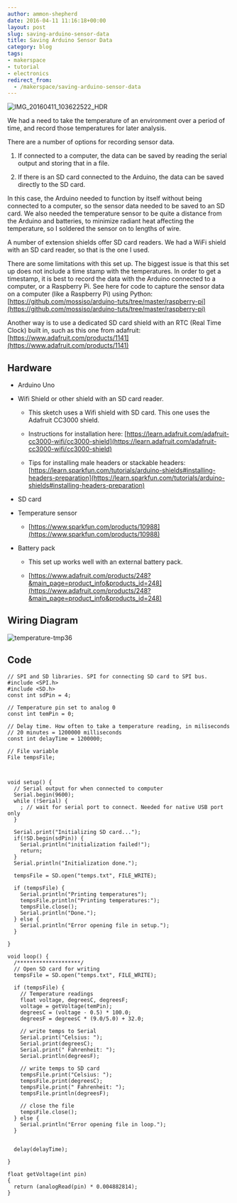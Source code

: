 ```yaml
---
author: ammon-shepherd
date: 2016-04-11 11:16:18+00:00
layout: post
slug: saving-arduino-sensor-data
title: Saving Arduino Sensor Data
category: blog
tags:
- makerspace
- tutorial
- electronics
redirect_from:
  - /makerspace/saving-arduino-sensor-data
---
```


![IMG_20160411_103622522_HDR](http://static.scholarslab.org/wp-content/uploads/2016/04/IMG_20160411_103622522_HDR-1024x768.jpg)

We had a need to take the temperature of an environment over a period of time, and record those temperatures for later analysis.

There are a number of options for recording sensor data.



	
  1. If connected to a computer, the data can be saved by reading the serial output and storing that in a file.

	
  2. If there is an SD card connected to the Arduino, the data can be saved directly to the SD card.


In this case, the Arduino needed to function by itself without being connected to a computer, so the sensor data needed to be saved to an SD card. We also needed the temperature sensor to be quite a distance from the Arduino and batteries, to minimize radiant heat affecting the temperature, so I soldered the sensor on to lengths of wire.

A number of extension shields offer SD card readers. We had a WiFi shield with an SD card reader, so that is the one I used.

There are some limitations with this set up. The biggest issue is that this set up does not include a time stamp with the temperatures. In order to get a timestamp, it is best to record the data with the Arduino connected to a computer, or a Raspberry Pi. See here for code to capture the sensor data on a computer (like a Raspberry Pi) using Python: [https://github.com/mossiso/arduino-tuts/tree/master/raspberry-pi](https://github.com/mossiso/arduino-tuts/tree/master/raspberry-pi)

Another way is to use a dedicated SD card shield with an RTC (Real Time Clock) built in, such as this one from adafruit: [https://www.adafruit.com/products/1141](https://www.adafruit.com/products/1141)




## Hardware





	
  * Arduino Uno

	
  * Wifi Shield or other shield with an SD card reader.

	
    * This sketch uses a Wifi shield with SD card. This one uses the Adafruit CC3000 shield.

	
    * Instructions for installation here: [https://learn.adafruit.com/adafruit-cc3000-wifi/cc3000-shield](https://learn.adafruit.com/adafruit-cc3000-wifi/cc3000-shield)

	
    * Tips for installing male headers or stackable headers: [https://learn.sparkfun.com/tutorials/arduino-shields#installing-headers-preparation](https://learn.sparkfun.com/tutorials/arduino-shields#installing-headers-preparation)




	
  * SD card

	
  * Temperature sensor

	
    * [https://www.sparkfun.com/products/10988](https://www.sparkfun.com/products/10988)




	
  * Battery pack

	
    * This set up works well with an external battery pack.

	
    * [https://www.adafruit.com/products/248?&main_page=product_info&products_id=248](https://www.adafruit.com/products/248?&main_page=product_info&products_id=248)








## Wiring Diagram


![temperature-tmp36](http://static.scholarslab.org/wp-content/uploads/2016/04/temperature-tmp36-1024x664.png)




## Code




```
// SPI and SD libraries. SPI for connecting SD card to SPI bus.
#include <SPI.h>
#include <SD.h>
const int sdPin = 4;

// Temperature pin set to analog 0
const int temPin = 0;

// Delay time. How often to take a temperature reading, in miliseconds
// 20 minutes = 1200000 milliseconds
const int delayTime = 1200000;

// File variable
File tempsFile;



void setup() {
  // Serial output for when connected to computer
  Serial.begin(9600);
  while (!Serial) {
    ; // wait for serial port to connect. Needed for native USB port only
  }

  Serial.print("Initializing SD card...");
  if(!SD.begin(sdPin)) {
    Serial.println("initialization failed!");
    return;
  }
  Serial.println("Initialization done.");

  tempsFile = SD.open("temps.txt", FILE_WRITE);

  if (tempsFile) {
    Serial.println("Printing temperatures");
    tempsFile.println("Printing temperatures:");
    tempsFile.close();
    Serial.println("Done.");
  } else {
    Serial.println("Error opening file in setup.");
  }

}

void loop() {
  /********************/
  // Open SD card for writing
  tempsFile = SD.open("temps.txt", FILE_WRITE);

  if (tempsFile) {
    // Temperature readings
    float voltage, degreesC, degreesF;
    voltage = getVoltage(temPin);
    degreesC = (voltage - 0.5) * 100.0;
    degreesF = degreesC * (9.0/5.0) + 32.0;

    // write temps to Serial
    Serial.print("Celsius: ");
    Serial.print(degreesC);
    Serial.print(" Fahrenheit: ");
    Serial.println(degreesF);

    // write temps to SD card
    tempsFile.print("Celsius: ");
    tempsFile.print(degreesC);
    tempsFile.print(" Fahrenheit: ");
    tempsFile.println(degreesF);

    // close the file
    tempsFile.close();
  } else {
    Serial.println("Error opening file in loop.");
  }


  delay(delayTime);

}

float getVoltage(int pin)
{
  return (analogRead(pin) * 0.004882814);
}
```

